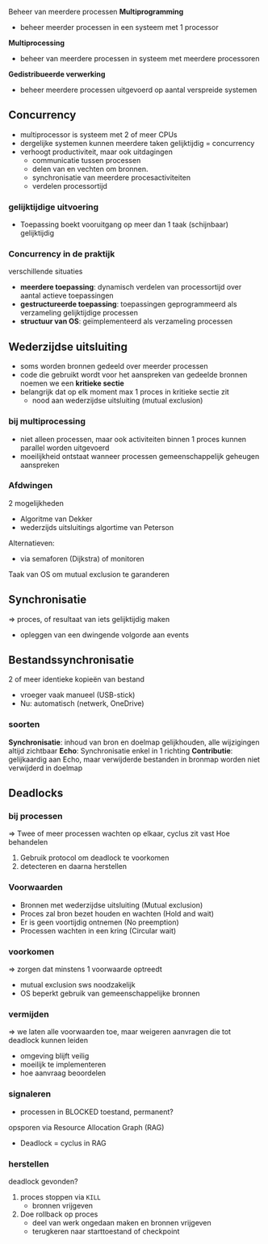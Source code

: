 Beheer van meerdere processen
__Multiprogramming__
 - beheer meerder processen in een systeem met 1 processor

__Multiprocessing__
- beheer van meerdere processen in systeem met meerdere processoren

__Gedistribueerde verwerking__
- beheer meerdere processen uitgevoerd op aantal verspreide systemen

## Concurrency
- multiprocessor is systeem met 2 of meer CPUs
- dergelijke systemen kunnen meerdere taken gelijktijdig = concurrency
- verhoogt productiviteit, maar ook uitdagingen
	- communicatie tussen processen
	- delen van en vechten om bronnen.
	- synchronisatie van meerdere procesactiviteiten
	- verdelen processortijd
### gelijktijdige uitvoering
- Toepassing boekt vooruitgang op meer dan 1 taak (schijnbaar) gelijktijdig
### Concurrency in de praktijk
verschillende situaties
- __meerdere toepassing__: dynamisch verdelen van processortijd over aantal actieve toepassingen
- __gestructureerde toepassing__: toepassingen geprogrammeerd als verzameling gelijktijdige processen
- __structuur van OS__: geïmplementeerd als verzameling processen
## Wederzijdse uitsluiting
- soms worden bronnen gedeeld over meerder processen
- code die gebruikt wordt voor het aanspreken van gedeelde bronnen noemen we een __kritieke sectie__
- belangrijk dat op elk moment max 1 proces in kritieke sectie zit
	- nood aan wederzijdse uitsluiting (mutual exclusion)

### bij multiprocessing
- niet alleen processen, maar ook activiteiten binnen 1 proces kunnen parallel worden uitgevoerd
- moeilijkheid ontstaat wanneer processen gemeenschappelijk geheugen aanspreken
### Afdwingen
2 mogelijkheden
- Algoritme van Dekker
- wederzijds uitsluitings algortime van Peterson

Alternatieven:
- via semaforen (Dijkstra) of monitoren

Taak van OS om mutual exclusion te garanderen

## Synchronisatie
=> proces, of resultaat van iets gelijktijdig maken 
- opleggen van een dwingende volgorde aan events

## Bestandssynchronisatie
2 of meer identieke kopieën van bestand
- vroeger vaak manueel (USB-stick)
- Nu: automatisch (netwerk, OneDrive)
### soorten
__Synchronisatie__: inhoud van bron en doelmap gelijkhouden, alle wijzigingen altijd zichtbaar
__Echo__: Synchronisatie enkel in 1 richting
__Contributie__: gelijkaardig aan Echo, maar verwijderde bestanden in bronmap worden niet verwijderd in doelmap

## Deadlocks
### bij processen
=> Twee of meer processen wachten op elkaar, cyclus zit vast
Hoe behandelen
1. Gebruik protocol om deadlock te voorkomen
2. detecteren en daarna herstellen

### Voorwaarden
- Bronnen met wederzijdse uitsluiting (Mutual exclusion)
- Proces zal bron bezet houden en wachten (Hold and wait)
- Er is geen voortijdig ontnemen (No preemption)
- Processen wachten in een kring (Circular wait)
### voorkomen
=> zorgen dat minstens 1 voorwaarde optreedt
- mutual exclusion sws noodzakelijk
- OS beperkt gebruik van gemeenschappelijke bronnen
### vermijden
=> we laten alle voorwaarden toe, maar weigeren aanvragen die tot deadlock kunnen leiden
- omgeving blijft veilig
- moeilijk te implementeren
- hoe aanvraag beoordelen
### signaleren
- processen in BLOCKED toestand, permanent?

opsporen via Resource Allocation Graph (RAG)
- Deadlock = cyclus in RAG
### herstellen
deadlock gevonden?
1. proces stoppen via `KILL`
	- bronnen vrijgeven
2. Doe rollback op proces
	- deel van werk ongedaan maken en bronnen vrijgeven
	- terugkeren naar starttoestand of checkpoint
